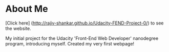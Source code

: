 # About Me

[Click here] (http://rajiv-shankar.github.io/Udacity-FEND-Project-0/) to see the website.

My initial project for the Udacity 'Front-End Web Developer' nanodegree program, introducing myself.  Created my very first webpage!
